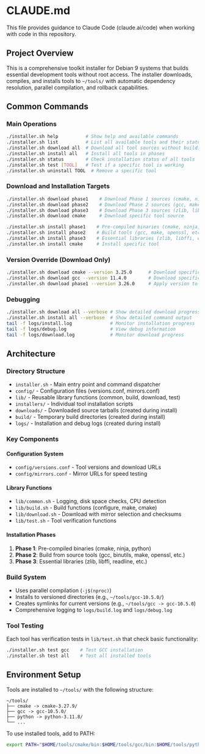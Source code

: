 # CLAUDE.md

This file provides guidance to Claude Code (claude.ai/code) when working with code in this repository.

## Project Overview

This is a comprehensive toolkit installer for Debian 9 systems that builds essential development tools without root access. The installer downloads, compiles, and installs tools to `~/tools/` with automatic dependency resolution, parallel compilation, and rollback capabilities.

## Common Commands

### Main Operations
```bash
./installer.sh help          # Show help and available commands
./installer.sh list          # List all available tools and their status
./installer.sh download all  # Download all tool sources without building
./installer.sh install all   # Install all tools in phases
./installer.sh status        # Check installation status of all tools
./installer.sh test [TOOL]   # Test if a specific tool is working
./installer.sh uninstall TOOL  # Remove a specific tool
```

### Download and Installation Targets
```bash
./installer.sh download phase1    # Download Phase 1 sources (cmake, ninja, python)
./installer.sh download phase2    # Download Phase 2 sources (gcc, make, openssl, etc.)
./installer.sh download phase3    # Download Phase 3 sources (zlib, libffi, etc.)
./installer.sh download cmake     # Download specific tool source

./installer.sh install phase1    # Pre-compiled binaries (cmake, ninja, python)
./installer.sh install phase2    # Build tools (gcc, make, openssl, etc.)
./installer.sh install phase3    # Essential libraries (zlib, libffi, etc.)
./installer.sh install cmake     # Install specific tool
```

### Version Override (Download Only)
```bash
./installer.sh download cmake --version 3.25.0      # Download specific cmake version
./installer.sh download gcc --version 11.4.0        # Download specific gcc version
./installer.sh download phase1 --version 3.26.0     # Apply version to all Phase 1 tools (not recommended)
```

### Debugging
```bash
./installer.sh download all --verbose # Show detailed download progress
./installer.sh install all --verbose  # Show detailed command output
tail -f logs/install.log              # Monitor installation progress
tail -f logs/debug.log                # View debug information
tail -f logs/download.log             # Monitor download progress
```

## Architecture

### Directory Structure
- `installer.sh` - Main entry point and command dispatcher
- `config/` - Configuration files (versions.conf, mirrors.conf)
- `lib/` - Reusable library functions (common, build, download, test)
- `installers/` - Individual tool installation scripts
- `downloads/` - Downloaded source tarballs (created during install)
- `build/` - Temporary build directories (created during install)
- `logs/` - Installation and debug logs (created during install)

### Key Components

#### Configuration System
- `config/versions.conf` - Tool versions and download URLs
- `config/mirrors.conf` - Mirror URLs for speed testing

#### Library Functions
- `lib/common.sh` - Logging, disk space checks, CPU detection
- `lib/build.sh` - Build functions (configure, make, cmake)
- `lib/download.sh` - Download with mirror selection and checksums
- `lib/test.sh` - Tool verification functions

#### Installation Phases
1. **Phase 1**: Pre-compiled binaries (cmake, ninja, python)
2. **Phase 2**: Build from source tools (gcc, binutils, make, openssl, etc.)  
3. **Phase 3**: Essential libraries (zlib, libffi, readline, etc.)

### Build System
- Uses parallel compilation (`-j$(nproc)`)
- Installs to versioned directories (e.g., `~/tools/gcc-10.5.0/`)
- Creates symlinks for current versions (e.g., `~/tools/gcc -> gcc-10.5.0`)
- Comprehensive logging to `logs/build.log` and `logs/debug.log`

### Tool Testing
Each tool has verification tests in `lib/test.sh` that check basic functionality:
```bash
./installer.sh test gcc    # Test GCC installation
./installer.sh test all    # Test all installed tools
```

## Environment Setup

Tools are installed to `~/tools/` with the following structure:
```
~/tools/
├── cmake -> cmake-3.27.9/
├── gcc -> gcc-10.5.0/
├── python -> python-3.11.8/
└── ...
```

To use installed tools, add to PATH:
```bash
export PATH="$HOME/tools/cmake/bin:$HOME/tools/gcc/bin:$HOME/tools/python/bin:$PATH"
```
